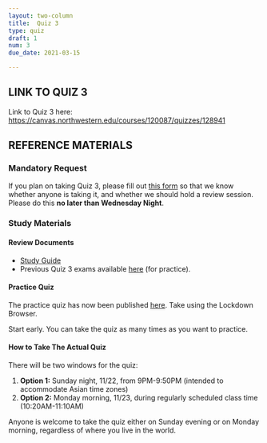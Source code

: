 ```yaml
---
layout: two-column
title:  Quiz 3
type: quiz
draft: 1
num: 3
due_date: 2021-03-15

---
```


## LINK TO QUIZ 3
Link to Quiz 3 here: <a href="https://canvas.northwestern.edu/courses/120087/quizzes/128941" target="_blank">https://canvas.northwestern.edu/courses/120087/quizzes/128941</a>

## REFERENCE MATERIALS
### Mandatory Request
If you plan on taking Quiz 3, please fill out <a href="https://docs.google.com/forms/d/e/1FAIpQLSeNiURVTofgXmppUmVEaJz2wAdEqUf1ad6xbaBsEOpMNbunPg/viewform?usp=sf_link" target="_blank">this form</a> so that we know whether anyone is taking it, and whether we should hold a review session. Please do this **no later than Wednesday Night**.

### Study Materials

#### Review Documents
* <a href="https://docs.google.com/document/d/1PUYFJvgf1xq5IxPKTUqyv0830RWn41I6_M4RL4qF90Q/edit?usp=sharing" target="_blank">Study Guide</a>
* Previous Quiz 3 exams available <a href="https://drive.google.com/drive/folders/1g5uKKyIMwzSAY93zWmwYwB4VlR4CZL0R?usp=sharing" target="_blank">here</a>  (for practice).

#### Practice Quiz
The practice quiz has now been published <a href="https://canvas.northwestern.edu/courses/120087/quizzes/118161" target="_blank">here</a>. Take using the Lockdown Browser.

Start early. You can take the quiz as many times as you want to practice.

#### How to Take The Actual Quiz

There will be two windows for the quiz:

1. **Option 1:** Sunday night, 11/22, from 9PM-9:50PM (intended to accommodate Asian time zones)
2. **Option 2:** Monday morning, 11/23, during regularly scheduled class time (10:20AM-11:10AM)

Anyone is welcome to take the quiz either on Sunday evening or on Monday morning, regardless of where you live in the world.
